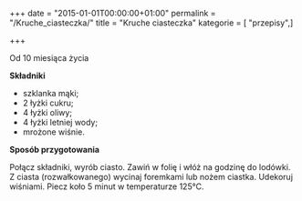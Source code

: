 +++
date = "2015-01-01T00:00:00+01:00"
permalink = "/Kruche_ciasteczka/"
title = "Kruche ciasteczka"
kategorie = [ "przepisy",]

+++

Od 10 miesiąca życia

**Składniki**

-   szklanka mąki;
-   2 łyżki cukru;
-   4 łyżki oliwy;
-   4 łyżki letniej wody;
-   mrożone wiśnie.

**Sposób przygotowania**

Połącz składniki, wyrób ciasto. Zawiń w folię i włóż na godzinę do lodówki. Z ciasta (rozwałkowanego) wycinaj foremkami lub nożem ciastka. Udekoruj wiśniami. Piecz koło 5 minut w temperaturze 125°C.
